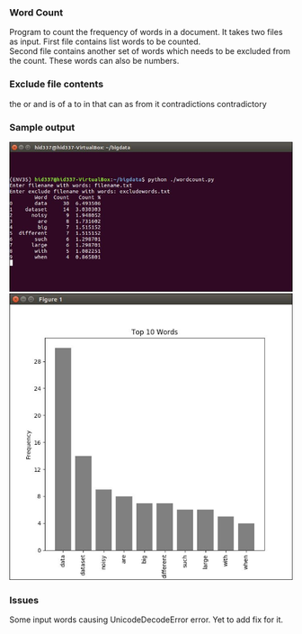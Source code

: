 ### Word Count ###
Program to count the frequency of words in a document. It takes two files as input. First file contains list words to be counted.  
Second file contains another set of words which needs to be excluded from the count. These words can also be numbers.

### Exclude file contents ###
the or and is of a to  in that can as from it contradictions contradictory
 
### Sample output ###

<p align="center">
  <img src="wordcount2.JPG" width="1000"/>
  <img src="wordcountbarchart2.JPG" width="1000"/>
</p>

### Issues ###
Some input words causing UnicodeDecodeError error. Yet to add fix for it.
